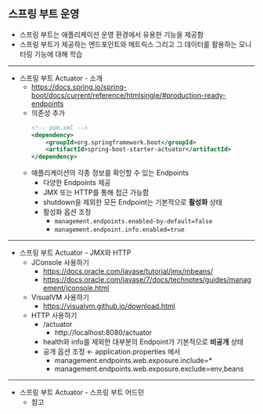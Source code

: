 ## **스프링 부트 운영**
  * 스프링 부트는 애플리케이션 운영 환경에서 유용한 기능을 제공함
  * 스프링 부트가 제공하는 엔드포인트와 메트릭스 그리고 그 데이터를 활용하는 모니터링 기능에 대해 학습
***
  * 스프링 부트 Actuator - 소개
    * https://docs.spring.io/spring-boot/docs/current/reference/htmlsingle/#production-ready-endpoints
    * 의존성 추가
      ```xml
      <!-- pom.xml -->
      <dependency>
          <groupId>org.springframework.boot</groupId>
          <artifactId>spring-boot-starter-actuator</artifactId>
      </dependency>
      ```
    * 애플리케이션의 각종 정보를 확인할 수 있는 Endpoints
      * 다양한 Endpoints 제공
      * JMX 또는 HTTP를 통해 접근 가능함
      * shutdown을 제외한 모든 Endpoint는 기본적으로 __활성화__ 상태
      * 활성화 옵션 조정
        * `management.endpoints.enabled-by-default=false`
        * `management.endpoint.info.enabled=true`
***
  * 스프링 부트 Actuator - JMX와 HTTP
    * JConsole 사용하기
      * https://docs.oracle.com/javase/tutorial/jmx/mbeans/
      * https://docs.oracle.com/javase/7/docs/technotes/guides/management/jconsole.html
    * VisualVM 사용하기
      * https://visualvm.github.io/download.html
    * HTTP 사용하기
      * /actuator
        * http://localhost:8080/actuator
      * health와 info를 제외한 대부분의 Endpoint가 기본적으로 __비공개__ 상태
      * 공개 옵션 조정 ← application.properties 에서
        * management.endpoints.web.exposure.include=*
        * management.endpoints.web.exposure.exclude=env,beans
***
  * 스프링 부트 Actuator - 스프링 부트 어드민
    * 참고
